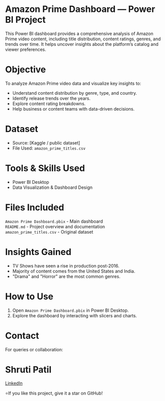 # Amazon Prime Dashboard — Power BI Project
This Power BI dashboard provides a comprehensive analysis of Amazon Prime video content, including title distribution, content ratings, genres, and trends over time. It helps uncover insights about the platform’s catalog and viewer preferences.

# Objective
To analyze Amazon Prime video data and visualize key insights to:
- Understand content distribution by genre, type, and country.
- Identify release trends over the years.
- Explore content rating breakdowns.
- Help business or content teams with data-driven decisions.

# Dataset
- Source: [Kaggle / public dataset]  
- File Used: `amazon_prime_titles.csv`  

# Tools & Skills Used
- Power BI Desktop
- Data Visualization & Dashboard Design

# Files Included
`Amazon Prime Dashboard.pbix` - Main dashboard       
`README.md` - Project overview and documentation     
`amazon_prime_titles.csv` - Original dataset             

# Insights Gained
- TV Shows have seen a rise in production post-2016.
- Majority of content comes from the United States and India.
- "Drama" and "Horror" are the most common genres.

# How to Use
1. Open `Amazon Prime Dashboard.pbix` in Power BI Desktop.
2. Explore the dashboard by interacting with slicers and charts.

# Contact

For queries or collaboration:
# Shruti Patil 
 [LinkedIn](https://www.linkedin.com/in/shruti-patil-031917254?utm_source=share&utm_campaign=share_via&utm_content=profile&utm_medium=ios_app)


⭐If you like this project, give it a star on GitHub!
